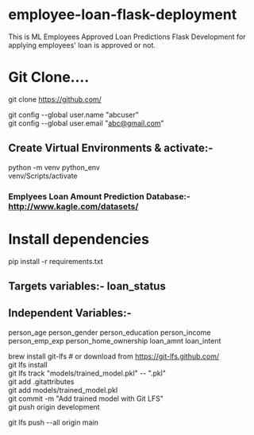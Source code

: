 # employee-loan-flask-deployment
This is ML Employees Approved Loan Predictions Flask Development for applying employees' loan is approved or not.

# Git Clone....
git clone https://github.com/ 

git config --global user.name "abcuser" <Br>
git config --global user.email "abc@gmail.com" <br>

## Create Virtual Environments & activate:- 
python -m venv python_env <Br>
venv/Scripts/activate

### Emplyees Loan Amount Prediction Database:- http://www.kagle.com/datasets/

# Install dependencies
pip install -r requirements.txt


## Targets variables:-  loan_status 

## Independent Variables:-
person_age	person_gender	person_education	person_income	person_emp_exp	person_home_ownership	loan_amnt	loan_intent

brew install git-lfs              # or download from https://git-lfs.github.com/ <Br>
git lfs install <Br>
git lfs track "models/trained_model.pkl"  -- ".pkl" <br>
git add .gitattributes <br>
git add models/trained_model.pkl  <Br>
git commit -m "Add trained model with Git LFS" <br>
git push origin development <br>

git lfs push --all origin main <br>

